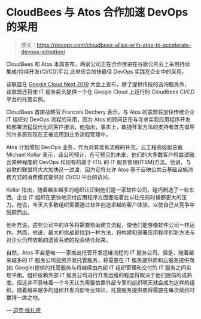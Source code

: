 # CloudBees 与 Atos 合作加速 DevOps 的采用

> 原文：<https://devops.com/cloudbees-allies-with-atos-to-accelerate-devops-adoption/>

CloudBees 和 Atos 本周宣布，两家公司正在合作推进在谷歌公共云上采用持续集成/持续开发(CI/CD)平台,此举应会加快最佳 DevOps 实践在企业中的采用。

该联盟在 [Google Cloud Next 2019](https://cloud.withgoogle.com/next/sf) 大会上宣布，除了提供传统的咨询服务外，该联盟还将使 IT 服务巨头提供一个在 Google Cloud 上运行的 CloudBees CI/CD 平台的托管实例。

CloudBees 首席战略官 Francois Dechery 表示，与 Atos 的联盟将加快传统企业 IT 组织对 DevOps 流程的采用，因为 Atos 的顾问正在与寻求实现应用程序开发和部署流程现代化的客户接洽。他指出，事实上，敏捷开发方法的支持者首先倡导的许多原则现在正被应用到业务流程管理中。

Atos 计划增加 DevOps 业务，作为对其现有流程的补充。云工程高级副总裁 Michael Kollar 表示，该公司预计，在可预见的未来，他们的大多数客户将尝试融合某种程度的 DevOps 和现有的基于 ITIL 的 IT 服务管理(ITSM)方法。他说，与谷歌的联盟将大大加快这一过渡，因为它将允许 Atos 基于反映公共云基础设施消费方式的消费模式提供对 CI/CD 平台的访问。

Kollar 指出，随着越来越多的组织认识到他们是一家软件公司，碰巧制造了一些东西，企业 IT 组织在更快地交付应用程序方面面临着比以往任何时候都更大的压力。他说，今天大多数组织需要通过软件创造卓越的客户体验，以使自己从竞争中脱颖而出。

他补充说，这些公司中的许多将需要帮助建立流程，使他们能够像软件公司一样运作。然而，他说，最大的挑战是找到一种方法，将构建和部署应用程序的新方法与对企业仍然依赖的遗留系统的投资结合起来。

自然，Atos 不会是唯一一家推出托管开发运维流程的 IT 服务公司。但是，随着越来越多的 IT 服务公司投资开发托管服务，将需要在 IT 服务提供商和云服务提供商(如 Google)提供的托管服务与将继续由内部 IT 组织管理和交付的 IT 服务之间实现平衡。组织依赖外部 IT 服务公司进行开发运维的程度将取决于他们目前的成熟度。但这并不意味着一个今天认为需要依靠外部专家的组织明天就会成为这样的组织。随着越来越多的组织开发内部专业知识，托管服务提供商将需要在每次续约时赢得一席之地。

— [迈克·维扎德](https://devops.com/author/mike-vizard/)